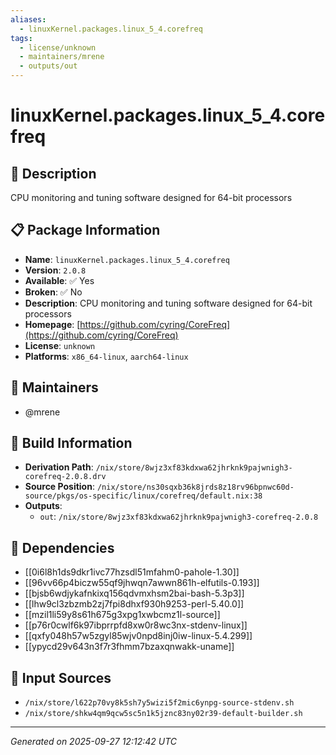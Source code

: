 ```yaml
---
aliases:
  - linuxKernel.packages.linux_5_4.corefreq
tags:
  - license/unknown
  - maintainers/mrene
  - outputs/out
---
```


# linuxKernel.packages.linux_5_4.corefreq

## 📝 Description

CPU monitoring and tuning software designed for 64-bit processors

## 📋 Package Information

- **Name**: `linuxKernel.packages.linux_5_4.corefreq`
- **Version**: `2.0.8`
- **Available**: ✅ Yes
- **Broken**: ✅ No
- **Description**: CPU monitoring and tuning software designed for 64-bit processors
- **Homepage**: [https://github.com/cyring/CoreFreq](https://github.com/cyring/CoreFreq)
- **License**: `unknown`
- **Platforms**: `x86_64-linux`, `aarch64-linux`
## 👥 Maintainers

- @mrene


## 🔧 Build Information

- **Derivation Path**: `/nix/store/8wjz3xf83kdxwa62jhrknk9pajwnigh3-corefreq-2.0.8.drv`
- **Source Position**: `/nix/store/ns30sqxb36k8jrds8z18rv96bpnwc60d-source/pkgs/os-specific/linux/corefreq/default.nix:38`
- **Outputs**:
  - `out`:  `/nix/store/8wjz3xf83kdxwa62jhrknk9pajwnigh3-corefreq-2.0.8`

## 🔗 Dependencies

- [[0i6l8h1ds9dkr1ivc77hzsdl51mfahm0-pahole-1.30]]
- [[96vv66p4biczw55qf9jhwqn7awwn861h-elfutils-0.193]]
- [[bjsb6wdjykafnkixq156qdvmxhsm2bai-bash-5.3p3]]
- [[lhw9cl3zbzmb2zj7fpi8dhxf930h9253-perl-5.40.0]]
- [[mzil1li59y8s61h675g3xpg1xwbcmz1l-source]]
- [[p76r0cwlf6k97ibprrpfd8xw0r8wc3nx-stdenv-linux]]
- [[qxfy048h57w5zgyl85wjv0npd8inj0iw-linux-5.4.299]]
- [[ypycd29v643n3f7r3fhmm7bzaxqnwakk-uname]]

## 📁 Input Sources

- `/nix/store/l622p70vy8k5sh7y5wizi5f2mic6ynpg-source-stdenv.sh`
- `/nix/store/shkw4qm9qcw5sc5n1k5jznc83ny02r39-default-builder.sh`

---
*Generated on 2025-09-27 12:12:42 UTC*
